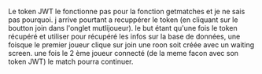 Le token JWT le fonctionne pas pour la fonction getmatches et je ne sais pas pourquoi.
j arrive pourtant a recuppérer le token (en cliquant sur le boutton join dans l'onglet mutlijoueur).
le but étant qu'une fois le token récupéré et utiliser pour récupéré les infos sur la base de données, une foisque le premier joueur clique sur join une roon soit créée avec un waiting screen.
une fois le 2 ème joueur connecté (de la meme facon avec son token JWT) le match pourra continuer.
